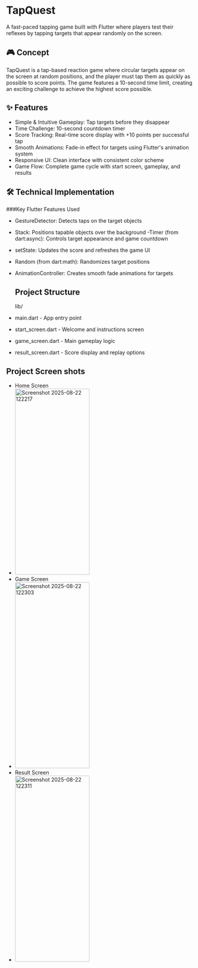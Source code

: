 # TapQuest

A fast-paced tapping game built with Flutter where players test their reflexes by tapping targets that appear randomly on the screen.

## 🎮 Concept

TapQuest is a tap-based reaction game where circular targets appear on the screen at random positions, and the player must tap them as quickly as possible to score points. The game features a 10-second time limit, creating an exciting challenge to achieve the highest score possible.

## ✨ Features

- Simple & Intuitive Gameplay: Tap targets before they disappear
- Time Challenge: 10-second countdown timer
- Score Tracking: Real-time score display with +10 points per successful tap
- Smooth Animations: Fade-in effect for targets using Flutter's animation system
- Responsive UI: Clean interface with consistent color scheme
- Game Flow: Complete game cycle with start screen, gameplay, and results

## 🛠️ Technical Implementation 

###Key Flutter Features Used
- GestureDetector: Detects taps on the target objects
- Stack: Positions tapable objects over the background
-Timer (from dart:async): Controls target appearance and game countdown
- setState: Updates the score and refreshes the game UI
- Random (from dart:math): Randomizes target positions
- AnimationController: Creates smooth fade animations for targets

  ## Project Structure

  lib/
-  main.dart          - App entry point
-  start_screen.dart  - Welcome and instructions screen
-  game_screen.dart   - Main gameplay logic
-  result_screen.dart - Score display and replay options

## Project Screen shots
- Home Screen
- <img width="200" height="500" alt="Screenshot 2025-08-22 122217" src="https://github.com/user-attachments/assets/3b5d4250-c0ce-495b-8a38-7cc54582afb7" />   
- Game Screen
- <img width="200" height="500" alt="Screenshot 2025-08-22 122303" src="https://github.com/user-attachments/assets/150518ba-6732-4ec8-b888-1dc44361b416" />
- Result Screen
- <img width="200" height="500" alt="Screenshot 2025-08-22 122311" src="https://github.com/user-attachments/assets/fb7ef61c-5c3d-4635-9b0c-92d95fd91e03" />

